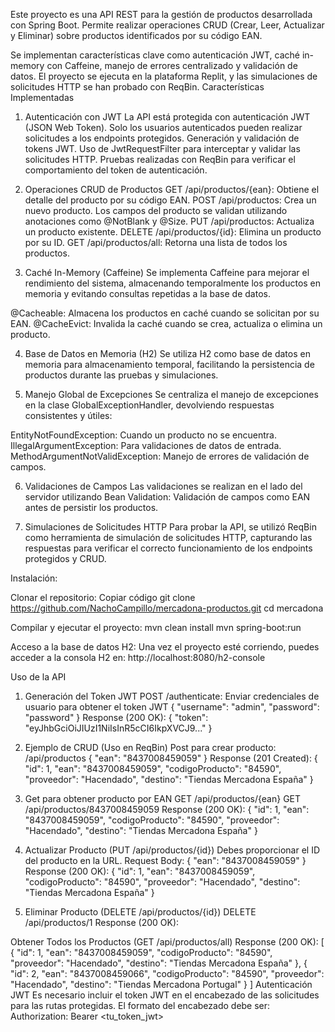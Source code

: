 Este proyecto es una API REST para la gestión de productos desarrollada con Spring Boot. Permite realizar operaciones CRUD (Crear, Leer, Actualizar y Eliminar) sobre productos identificados por su código EAN.

Se implementan características clave como autenticación JWT, caché in-memory con Caffeine, manejo de errores centralizado y validación de datos. El proyecto se ejecuta en la plataforma Replit, y las simulaciones de solicitudes HTTP se han probado con ReqBin.
Características Implementadas

1. Autenticación con JWT
La API está protegida con autenticación JWT (JSON Web Token). Solo los usuarios autenticados pueden realizar solicitudes a los endpoints protegidos.
Generación y validación de tokens JWT.
Uso de JwtRequestFilter para interceptar y validar las solicitudes HTTP.
Pruebas realizadas con ReqBin para verificar el comportamiento del token de autenticación.

2. Operaciones CRUD de Productos
GET /api/productos/{ean}: Obtiene el detalle del producto por su código EAN.
POST /api/productos: Crea un nuevo producto. Los campos del producto se validan utilizando anotaciones como @NotBlank y @Size.
PUT /api/productos: Actualiza un producto existente.
DELETE /api/productos/{id}: Elimina un producto por su ID.
GET /api/productos/all: Retorna una lista de todos los productos.

3. Caché In-Memory (Caffeine)
Se implementa Caffeine para mejorar el rendimiento del sistema, almacenando temporalmente los productos en memoria y evitando consultas repetidas a la base de datos.

@Cacheable: Almacena los productos en caché cuando se solicitan por su EAN.
@CacheEvict: Invalida la caché cuando se crea, actualiza o elimina un producto.

4. Base de Datos en Memoria (H2)
Se utiliza H2 como base de datos en memoria para almacenamiento temporal, facilitando la persistencia de productos durante las pruebas y simulaciones.

5. Manejo Global de Excepciones
Se centraliza el manejo de excepciones en la clase GlobalExceptionHandler, devolviendo respuestas consistentes y útiles:

EntityNotFoundException: Cuando un producto no se encuentra.
IllegalArgumentException: Para validaciones de datos de entrada.
MethodArgumentNotValidException: Manejo de errores de validación de campos.

6. Validaciones de Campos
Las validaciones se realizan en el lado del servidor utilizando Bean Validation:
Validación de campos como EAN antes de persistir los productos.

8. Simulaciones de Solicitudes HTTP
Para probar la API, se utilizó ReqBin como herramienta de simulación de solicitudes HTTP, capturando las respuestas para verificar el correcto funcionamiento de los endpoints protegidos y CRUD.

Instalación:

Clonar el repositorio:
Copiar código
git clone https://github.com/NachoCampillo/mercadona-productos.git
cd mercadona

Compilar y ejecutar el proyecto:
mvn clean install
mvn spring-boot:run


Acceso a la base de datos H2: Una vez el proyecto esté corriendo, puedes acceder a la consola H2 en:
http://localhost:8080/h2-console

Uso de la API
1. Generación del Token JWT
   POST /authenticate: Enviar credenciales de usuario para obtener el token JWT
   {
  "username": "admin",
  "password": "password"
}
Response (200 OK):
{
  "token": "eyJhbGciOiJIUzI1NiIsInR5cCI6IkpXVCJ9..."
}

2. Ejemplo de CRUD (Uso en ReqBin)
   Post para crear producto: /api/productos
   {
    "ean": "8437008459059"
}
Response (201 Created):
{
  "id": 1,
  "ean": "8437008459059",
  "codigoProducto": "84590",
  "proveedor": "Hacendado",
  "destino": "Tiendas Mercadona España"
}

3. Get para obtener producto por EAN GET /api/productos/{ean}
GET /api/productos/8437008459059 Response (200 OK):
{
  "id": 1,
  "ean": "8437008459059",
  "codigoProducto": "84590",
  "proveedor": "Hacendado",
  "destino": "Tiendas Mercadona España"
}

4. Actualizar Producto (PUT /api/productos/{id})
Debes proporcionar el ID del producto en la URL. Request Body:
{
  "ean": "8437008459059"
}
Response (200 OK):
{
  "id": 1,
  "ean": "8437008459059",
  "codigoProducto": "84590",
  "proveedor": "Hacendado",
  "destino": "Tiendas Mercadona España"
}

5. Eliminar Producto (DELETE /api/productos/{id})
DELETE /api/productos/1 Response (200 OK):

Obtener Todos los Productos (GET /api/productos/all)
Response (200 OK):
[
  {
    "id": 1,
    "ean": "8437008459059",
    "codigoProducto": "84590",
    "proveedor": "Hacendado",
    "destino": "Tiendas Mercadona España"
  },
  {
    "id": 2,
    "ean": "8437008459066",
    "codigoProducto": "84590",
    "proveedor": "Hacendado",
    "destino": "Tiendas Mercadona Portugal"
  }
]
Autenticación JWT
Es necesario incluir el token JWT en el encabezado de las solicitudes para las rutas protegidas. El formato del encabezado debe ser:
Authorization: Bearer <tu_token_jwt>
